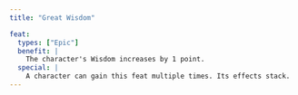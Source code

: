 ```yaml
---
title: "Great Wisdom"

feat:
  types: ["Epic"]
  benefit: |
    The character's Wisdom increases by 1 point.
  special: |
    A character can gain this feat multiple times. Its effects stack.
---
```

